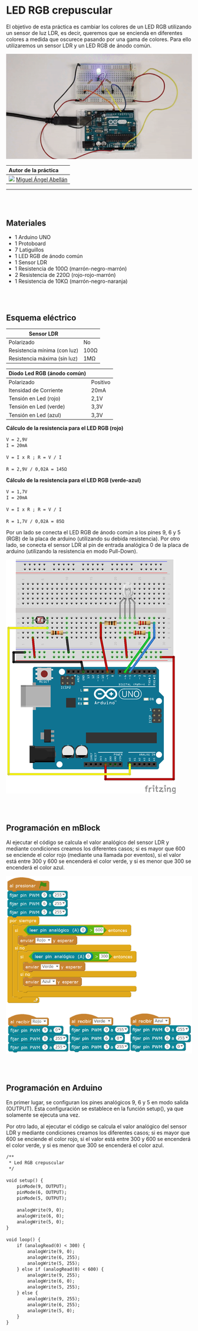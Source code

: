 # LED RGB crepuscular

El objetivo de esta práctica es cambiar los colores de un LED RGB utilizando un sensor de luz LDR, es decir, queremos que se encienda en diferentes colores a medida que oscurece pasando por una gama de colores. Para ello utilizaremos un sensor LDR y un LED RGB de ánodo común.

![](practica.gif)

| Autor de la práctica |
| :---                 |
| ![](https://avatars0.githubusercontent.com/u/12022187?s=20)  [Miguel Ángel Abellán](https://github.com/migueabellan) |

---


<br><br>


## Materiales

- 1 Arduino UNO
- 1 Protoboard
- 7 Latiguillos
- 1 LED RGB de ánodo común
- 1 Sensor LDR
- 1 Resistencia de 100Ω (marrón-negro-marrón)
- 2 Resistencia de 220Ω (rojo-rojo-marrón)
- 1 Resistencia de 10KΩ (marrón-negro-naranja)


<br /><br />


## Esquema eléctrico

| Sensor LDR                        |       |
| --------------------------------- | ----- |
| Polarizado                        | No    |
| Resistencia mínima (con luz)      | 100Ω  |
| Resistencia máxima (sin luz)      | 1MΩ   |

| Diodo Led RGB (ánodo común)      |          |
| -------------------------------- | -------- |
| Polarizado                       | Positivo |
| Itensidad de Corriente           | 20mA     |
| Tensión en Led (rojo)            | 2,1V     |
| Tensión en Led (verde)           | 3,3V     |
| Tensión en Led (azul)            | 3,3V     |

**Cálculo de la resistencia para el LED RGB (rojo)**

```
V = 2,9V
I = 20mA

V = I x R ; R = V / I

R = 2,9V / 0,02A = 145Ω 
```

**Cálculo de la resistencia para el LED RGB (verde-azul)**

```
V = 1,7V
I = 20mA

V = I x R ; R = V / I

R = 1,7V / 0,02A = 85Ω 
```

Por un lado se conecta el LED RGB de ánodo común a los pines 9, 6 y 5 (RGB) de la placa de arduino (utilizando su debida resistencia). Por otro lado, se conecta el sensor LDR al pin de entrada analógica 0 de la placa de arduino (utilizando la resistencia en modo Pull-Down).

![](fritzing.png)


<br /><br />


## Programación en mBlock

Al ejecutar el código se calcula el valor analógico del sensor LDR y mediante condiciones creamos los diferentes casos; si es mayor que 600 se enciende el color rojo (mediante una llamada por eventos), si el valor está entre 300 y 600 se encenderá el color verde, y si es menor que 300 se encenderá el color azul.

![](mblock.png)


<br /><br />


## Programación en Arduino

En primer lugar, se configuran los pines analógicos 9, 6 y 5 en modo salida (OUTPUT). Esta configuración se establece en la función setup(), ya que solamente se ejecuta una vez.

Por otro lado, al ejecutar el código se calcula el valor analógico del sensor LDR y mediante condiciones creamos los diferentes casos; si es mayor que 600 se enciende el color rojo, si el valor está entre 300 y 600 se encenderá el color verde, y si es menor que 300 se encenderá el color azul.

```cpp+lineNumbers:true
/**
 * Led RGB crepuscular
 */

void setup() {
    pinMode(9, OUTPUT);
    pinMode(6, OUTPUT);
    pinMode(5, OUTPUT);
    
    analogWrite(9, 0);
    analogWrite(6, 0);
    analogWrite(5, 0);
}

void loop() {
    if (analogRead(0) < 300) {
        analogWrite(9, 0);
        analogWrite(6, 255);
        analogWrite(5, 255);
    } else if (analogRead(0) < 600) {
        analogWrite(9, 255);
        analogWrite(6, 0);
        analogWrite(5, 255);
    } else {
        analogWrite(9, 255);
        analogWrite(6, 255);
        analogWrite(5, 0);
    }
}
```